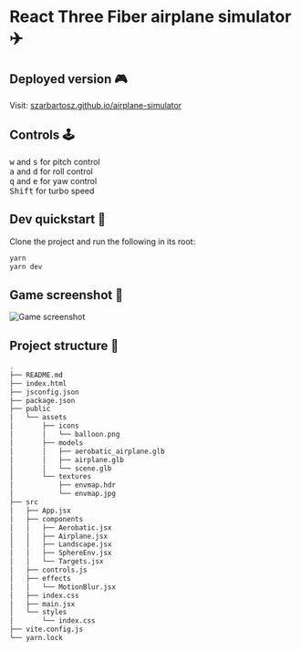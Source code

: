 # React Three Fiber airplane simulator :airplane:

## Deployed version :video_game:

Visit: [szarbartosz.github.io/airplane-simulator](https://szarbartosz.github.io/airplane-simulator/)

## Controls :joystick:

<kbd>w</kbd> and <kbd>s</kbd> for pitch control
<br/>
<kbd>a</kbd> and <kbd>d</kbd> for roll control
<br/>
<kbd>q</kbd> and <kbd>e</kbd> for yaw control
<br/>
<kbd>Shift</kbd> for turbo speed

## Dev quickstart :rocket:

Clone the project and run the following in its root:

```bash
yarn
yarn dev
```

## Game screenshot :high_brightness:

![Game screenshot](public/assets/images/game_showcase.png)

## Project structure :deciduous_tree:

```bash
.
├── README.md
├── index.html
├── jsconfig.json
├── package.json
├── public
│   └── assets
│       ├── icons
│       │   └── balloon.png
│       ├── models
│       │   ├── aerobatic_airplane.glb
│       │   ├── airplane.glb
│       │   └── scene.glb
│       └── textures
│           ├── envmap.hdr
│           └── envmap.jpg
├── src
│   ├── App.jsx
│   ├── components
│   │   ├── Aerobatic.jsx
│   │   ├── Airplane.jsx
│   │   ├── Landscape.jsx
│   │   ├── SphereEnv.jsx
│   │   └── Targets.jsx
│   ├── controls.js
│   ├── effects
│   │   └── MotionBlur.jsx
│   ├── index.css
│   ├── main.jsx
│   └── styles
│       └── index.css
├── vite.config.js
└── yarn.lock
```
